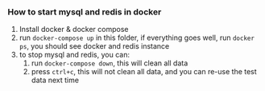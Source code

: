 ### How to start mysql and redis in docker
1. Install docker & docker compose
2. run `docker-compose up` in this folder, if everything goes well, run `docker ps`, you should see docker and redis instance
3. to stop mysql and redis, you can:
    1. run `docker-compose down`, this will clean all data
    2. press `ctrl+c`, this will not clean all data, and you can re-use the test data next time
